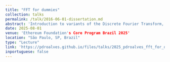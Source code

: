 ```yaml
---
title: "FFT for dummies"
collection: talks
permalink: /talk/2016-06-01-dissertation.md
abstract: 'Introduction to variants of the Discrete Fourier Transform, as FFT and NTT.'
date: 2025-08-01
venue: 'Ethereum Foundation's Core Program Brazil 2025'
location: "São Paulo, SP, Brazil"
type: "Lecture"
link: 'https://pdroalves.github.io/files/talks/2025_pdroalves_fft_for_dummies.pdf'
inportuguese: false
---
```


